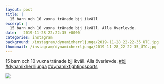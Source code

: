 ```yaml
---
layout: post
title: |
  15 barn och 10 vuxna tränade bjj ikväll
excerpt: |
  15 barn och 10 vuxna tränade bjj ikväll. Alla överlevde.   
date:   2019-11-28 22:22:35 +0000
categories: instagram
background: /instagram/dynamixherrljunga/2019-11-28_22-22-35_UTC.jpg
thumbnail: /instagram/dynamixherrljunga/2019-11-28_22-22-35_UTC.jpg
---
```

15 barn och 10 vuxna tränade bjj ikväll. Alla överlevde. [#bjj](https://www.instagram.com/explore/tags/bjj/) [#dynamixherrljunga](https://www.instagram.com/explore/tags/dynamixherrljunga/) [#dynamixfightingsports](https://www.instagram.com/explore/tags/dynamixfightingsports/)



<img src='/www-dynamix-herrljunga/instagram/dynamixherrljunga/2019-11-28_22-22-35_UTC.jpg' class='img-fluid' />
